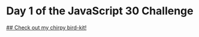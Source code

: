 # Day 1 of the JavaScript 30 Challenge

[## Check out my chirpy bird-kit!](https://alexandriamw.github.io/drum-kit/)